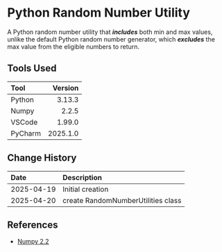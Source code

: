 # Python Random Number Utility

A Python random number utility that ___includes___ both min and max values,
unlike the default Python random number generator, which ___excludes___ the max
value from the eligible numbers to return.

## Tools Used

| Tool    |  Version |
|:--------|---------:|
| Python  |   3.13.3 |
| Numpy   |    2.2.5 |
| VSCode  |   1.99.0 |
| PyCharm | 2025.1.0 |

## Change History

| Date       | Description                        |
|:-----------|:-----------------------------------|
| 2025-04-19 | Initial creation                   |
| 2025-04-20 | create RandomNumberUtilities class |

## References

* [Numpy 2.2](https://numpy.org/doc/2.2/)
